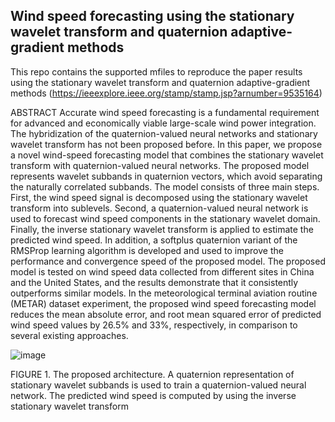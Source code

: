 ## Wind speed forecasting using the stationary wavelet transform and quaternion adaptive-gradient methods
This repo contains the supported mfiles to reproduce the paper results using the stationary wavelet transform and quaternion adaptive-gradient methods (https://ieeexplore.ieee.org/stamp/stamp.jsp?arnumber=9535164)

ABSTRACT Accurate wind speed forecasting is a fundamental requirement for advanced and economically  viable large-scale wind power integration. The hybridization of the quaternion-valued neural networks and stationary wavelet transform has not been proposed before. In this paper, we propose a novel wind-speed forecasting model that combines the stationary wavelet transform with quaternion-valued neural networks.  The proposed model represents wavelet subbands in quaternion vectors, which avoid separating the naturally correlated subbands. The model consists of three main steps. First, the wind speed signal is decomposed using the stationary wavelet transform into sublevels. Second, a quaternion-valued neural network is used to  forecast wind speed components in the stationary wavelet domain. Finally, the inverse stationary wavelet transform is applied to estimate the predicted wind speed. In addition, a softplus quaternion variant of the RMSProp learning algorithm is developed and used to improve the performance and convergence speed of the proposed model. The proposed model is tested on wind speed data collected from different sites in China and the United States, and the results demonstrate that it consistently outperforms similar models. In the meteorological terminal aviation routine (METAR) dataset experiment, the proposed wind speed forecasting model reduces the mean absolute error, and root mean squared error of predicted wind speed values by 26.5% and 33%, respectively, in comparison to several existing approaches.

 ![image](https://user-images.githubusercontent.com/78357759/146317399-47fe976c-d832-4c72-bc85-14935aa5d007.png)

FIGURE 1. The proposed architecture. A quaternion representation of stationary wavelet subbands is used to train a quaternion-valued neural network. The predicted wind speed is computed by using the inverse stationary wavelet transform


